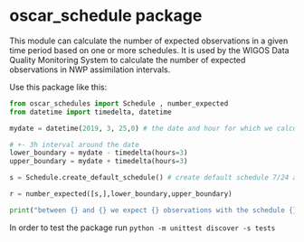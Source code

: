 # oscar_schedule package

This module can calculate the number of expected observations in a given time period based on one or more schedules. It is used by the WIGOS Data Quality Monitoring System to calculate the number of expected observations in NWP assimilation intervals.

Use this package like this:
```python
from oscar_schedules import Schedule , number_expected
from datetime import timedelta, datetime

mydate = datetime(2019, 3, 25,0) # the date and hour for which we calculate the number of expected

# +- 3h interval around the date
lower_boundary = mydate - timedelta(hours=3) 
upper_boundary = mydate + timedelta(hours=3)

s = Schedule.create_default_schedule() # create default schedule 7/24 around the year, 6 hourly observations

r = number_expected([s,],lower_boundary,upper_boundary)

print("between {} and {} we expect {} observations with the schedule {}".format(lower_boundary,upper_boundary,r,s))
```

In order to test the package run `python -m unittest discover -s tests`